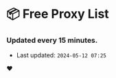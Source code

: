 # :package: Free Proxy List
### Updated every 15 minutes.

- Last updated: `2024-05-12 07:25`

:heart:
